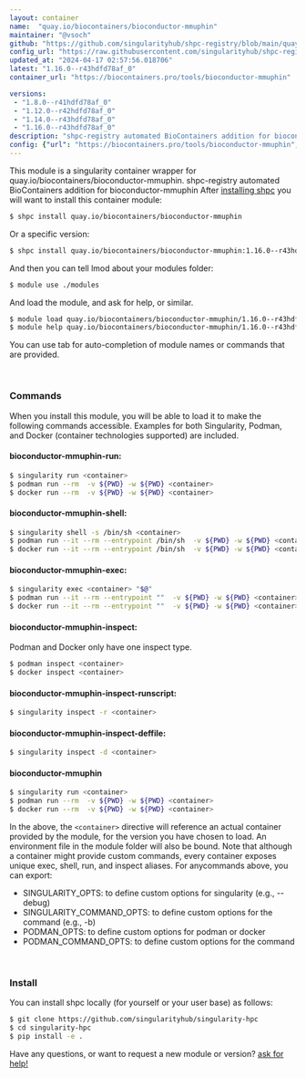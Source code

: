 ```yaml
---
layout: container
name:  "quay.io/biocontainers/bioconductor-mmuphin"
maintainer: "@vsoch"
github: "https://github.com/singularityhub/shpc-registry/blob/main/quay.io/biocontainers/bioconductor-mmuphin/container.yaml"
config_url: "https://raw.githubusercontent.com/singularityhub/shpc-registry/main/quay.io/biocontainers/bioconductor-mmuphin/container.yaml"
updated_at: "2024-04-17 02:57:56.018706"
latest: "1.16.0--r43hdfd78af_0"
container_url: "https://biocontainers.pro/tools/bioconductor-mmuphin"

versions:
 - "1.8.0--r41hdfd78af_0"
 - "1.12.0--r42hdfd78af_0"
 - "1.14.0--r43hdfd78af_0"
 - "1.16.0--r43hdfd78af_0"
description: "shpc-registry automated BioContainers addition for bioconductor-mmuphin"
config: {"url": "https://biocontainers.pro/tools/bioconductor-mmuphin", "maintainer": "@vsoch", "description": "shpc-registry automated BioContainers addition for bioconductor-mmuphin", "latest": {"1.16.0--r43hdfd78af_0": "sha256:fdd8ea30a8d2254e178ec52109a5ff5c168c0fba6a4015c4829305f0eb287f8c"}, "tags": {"1.8.0--r41hdfd78af_0": "sha256:4e2c9fc41452c42827611816fa66dd562397df402a6c8ee599b9aca976f928e2", "1.12.0--r42hdfd78af_0": "sha256:009027d90be7f8ed20300421e1c86b9029af84320ca84af8ab78a4c5b7d5fef5", "1.14.0--r43hdfd78af_0": "sha256:d929fcc92e66da0b1575ec17b5d4ca7b8c45fbc36d86576572754f805d206191", "1.16.0--r43hdfd78af_0": "sha256:fdd8ea30a8d2254e178ec52109a5ff5c168c0fba6a4015c4829305f0eb287f8c"}, "docker": "quay.io/biocontainers/bioconductor-mmuphin"}
---
```


This module is a singularity container wrapper for quay.io/biocontainers/bioconductor-mmuphin.
shpc-registry automated BioContainers addition for bioconductor-mmuphin
After [installing shpc](#install) you will want to install this container module:


```bash
$ shpc install quay.io/biocontainers/bioconductor-mmuphin
```

Or a specific version:

```bash
$ shpc install quay.io/biocontainers/bioconductor-mmuphin:1.16.0--r43hdfd78af_0
```

And then you can tell lmod about your modules folder:

```bash
$ module use ./modules
```

And load the module, and ask for help, or similar.

```bash
$ module load quay.io/biocontainers/bioconductor-mmuphin/1.16.0--r43hdfd78af_0
$ module help quay.io/biocontainers/bioconductor-mmuphin/1.16.0--r43hdfd78af_0
```

You can use tab for auto-completion of module names or commands that are provided.

<br>

### Commands

When you install this module, you will be able to load it to make the following commands accessible.
Examples for both Singularity, Podman, and Docker (container technologies supported) are included.

#### bioconductor-mmuphin-run:

```bash
$ singularity run <container>
$ podman run --rm  -v ${PWD} -w ${PWD} <container>
$ docker run --rm  -v ${PWD} -w ${PWD} <container>
```

#### bioconductor-mmuphin-shell:

```bash
$ singularity shell -s /bin/sh <container>
$ podman run --it --rm --entrypoint /bin/sh  -v ${PWD} -w ${PWD} <container>
$ docker run --it --rm --entrypoint /bin/sh  -v ${PWD} -w ${PWD} <container>
```

#### bioconductor-mmuphin-exec:

```bash
$ singularity exec <container> "$@"
$ podman run --it --rm --entrypoint ""  -v ${PWD} -w ${PWD} <container> "$@"
$ docker run --it --rm --entrypoint ""  -v ${PWD} -w ${PWD} <container> "$@"
```

#### bioconductor-mmuphin-inspect:

Podman and Docker only have one inspect type.

```bash
$ podman inspect <container>
$ docker inspect <container>
```

#### bioconductor-mmuphin-inspect-runscript:

```bash
$ singularity inspect -r <container>
```

#### bioconductor-mmuphin-inspect-deffile:

```bash
$ singularity inspect -d <container>
```



#### bioconductor-mmuphin

```bash
$ singularity run <container>
$ podman run --rm  -v ${PWD} -w ${PWD} <container>
$ docker run --rm  -v ${PWD} -w ${PWD} <container>
```


In the above, the `<container>` directive will reference an actual container provided
by the module, for the version you have chosen to load. An environment file in the
module folder will also be bound. Note that although a container
might provide custom commands, every container exposes unique exec, shell, run, and
inspect aliases. For anycommands above, you can export:

 - SINGULARITY_OPTS: to define custom options for singularity (e.g., --debug)
 - SINGULARITY_COMMAND_OPTS: to define custom options for the command (e.g., -b)
 - PODMAN_OPTS: to define custom options for podman or docker
 - PODMAN_COMMAND_OPTS: to define custom options for the command

<br>

### Install

You can install shpc locally (for yourself or your user base) as follows:

```bash
$ git clone https://github.com/singularityhub/singularity-hpc
$ cd singularity-hpc
$ pip install -e .
```

Have any questions, or want to request a new module or version? [ask for help!](https://github.com/singularityhub/singularity-hpc/issues)